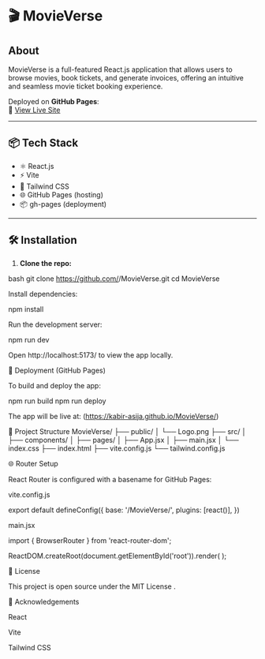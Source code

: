 # 🎬 MovieVerse

## About

MovieVerse is a full-featured React.js application that allows users to browse movies, book tickets, and generate invoices, offering an intuitive and seamless movie ticket booking experience.

Deployed on **GitHub Pages**:  
🔗 [View Live Site](https://kabir-asija.github.io/MovieVerse/)

---

## 📦 Tech Stack

- ⚛️ React.js
- ⚡ Vite
- 🎨 Tailwind CSS
- 🌐 GitHub Pages (hosting)
- 📦 gh-pages (deployment)

---

## 🛠️ Installation

1. **Clone the repo:**

bash
git clone https://github.com/<your-username>/MovieVerse.git
cd MovieVerse


Install dependencies:

npm install


Run the development server:

npm run dev


Open http://localhost:5173/
 to view the app locally.

🚀 Deployment (GitHub Pages)

To build and deploy the app:

npm run build
npm run deploy


The app will be live at:
(https://kabir-asija.github.io/MovieVerse/)

📁 Project Structure
MovieVerse/
├── public/
│   └── Logo.png
├── src/
│   ├── components/
│   ├── pages/
│   ├── App.jsx
│   ├── main.jsx
│   └── index.css
├── index.html
├── vite.config.js
└── tailwind.config.js

🌐 Router Setup

React Router is configured with a basename for GitHub Pages:

vite.config.js

export default defineConfig({
  base: '/MovieVerse/',
  plugins: [react()],
})


main.jsx

import { BrowserRouter } from 'react-router-dom';

ReactDOM.createRoot(document.getElementById('root')).render(
  <BrowserRouter basename="/MovieVerse">
    <App />
  </BrowserRouter>
);

📃 License

This project is open source under the MIT License
.

🙌 Acknowledgements

React

Vite

Tailwind CSS
